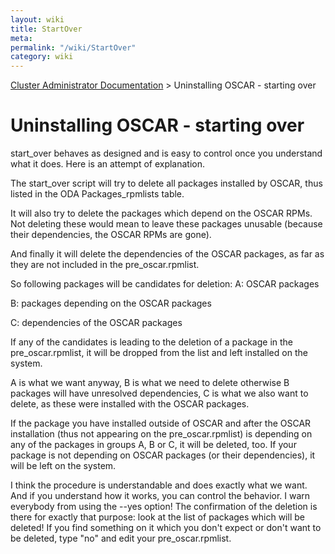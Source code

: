 ```yaml
---
layout: wiki
title: StartOver
meta: 
permalink: "/wiki/StartOver"
category: wiki
---
```

<!-- Name: StartOver -->
<!-- Version: 2 -->
<!-- Author: bli -->

[Cluster Administrator Documentation](/wiki/UserDocs/) > Uninstalling OSCAR - starting over

# Uninstalling OSCAR - starting over

start_over behaves as designed and is easy to control once you understand what
it does. Here is an attempt of explanation.

The start_over script will try to delete all packages installed by OSCAR, thus
listed in the ODA Packages_rpmlists table.

It will also try to delete the packages which depend on the OSCAR RPMs. Not
deleting these would mean to leave these packages unusable (because their
dependencies, the OSCAR RPMs are gone).

And finally it will delete the dependencies of the OSCAR packages, as far as
they are not included in the pre_oscar.rpmlist.

So following packages will be candidates for deletion:
 A: OSCAR packages

 B: packages depending on the OSCAR packages

 C: dependencies of the OSCAR packages

If any of the candidates is leading to the deletion of a package in the
pre_oscar.rpmlist, it will be dropped from the list and left installed on the
system.

A is what we want anyway, B is what we need to delete otherwise B packages
will have unresolved dependencies, C is what we also want to delete, as these
were installed with the OSCAR packages.

If the package you have installed outside of OSCAR and after the OSCAR
installation (thus not appearing on the pre_oscar.rpmlist) is depending on any
of the packages in groups A, B or C, it will be deleted, too. If your package
is not depending on OSCAR packages (or their dependencies), it will be left on
the system.

I think the procedure is understandable and does exactly what we want. And if
you understand how it works, you can control the behavior. I warn everybody
from using the --yes option! The confirmation of the deletion is there for
exactly that purpose: look at the list of packages which will be deleted! If
you find something on it which you don't expect or don't want to be deleted,
type "no" and edit your pre_oscar.rpmlist.